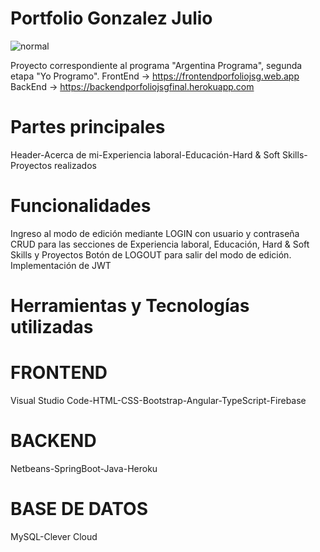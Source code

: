 # Portfolio Gonzalez Julio

![normal](https://user-images.githubusercontent.com/34406115/187593753-23c076a4-c4dd-46f6-9046-f0d62e826e2e.png)

Proyecto correspondiente al programa "Argentina Programa", segunda etapa "Yo Programo".
FrontEnd -> https://frontendporfoliojsg.web.app
BackEnd -> https://backendporfoliojsgfinal.herokuapp.com


# Partes principales
Header-Acerca de mi-Experiencia laboral-Educación-Hard & Soft Skills-Proyectos realizados

# Funcionalidades
Ingreso al modo de edición mediante LOGIN con usuario y contraseña
CRUD para las secciones de Experiencia laboral, Educación, Hard & Soft Skills y Proyectos
Botón de LOGOUT para salir del modo de edición.
Implementación de JWT

# Herramientas y Tecnologías utilizadas

# FRONTEND
Visual Studio Code-HTML-CSS-Bootstrap-Angular-TypeScript-Firebase

# BACKEND
Netbeans-SpringBoot-Java-Heroku

# BASE DE DATOS
MySQL-Clever Cloud

